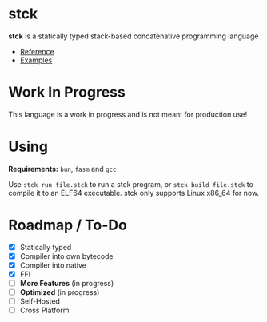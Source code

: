 # stck

**stck** is a statically typed stack-based concatenative programming language

- [Reference](doc/REFERENCE.md)
- [Examples](examples/)

# Work In Progress

This language is a work in progress and is not meant for production use!

# Using

**Requirements:** `bun`, `fasm` and `gcc`

Use `stck run file.stck` to run a stck program, or `stck build file.stck` to compile it to an ELF64 executable.
stck only supports Linux x86_64 for now.

# Roadmap / To-Do

- [x] Statically typed
- [x] Compiler into own bytecode
- [x] Compiler into native
- [x] FFI
- [ ] **More Features** (in progress)
- [ ] **Optimized** (in progress)
- [ ] Self-Hosted
- [ ] Cross Platform
